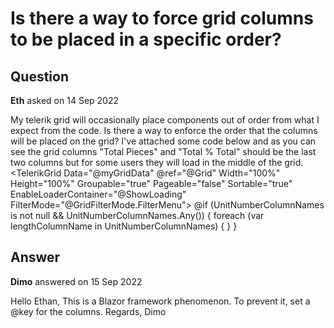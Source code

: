 # Is there a way to force grid columns to be placed in a specific order?

## Question

**Eth** asked on 14 Sep 2022

My telerik grid will occasionally place <GridColumn> components out of order from what I expect from the code. Is there a way to enforce the order that the columns will be placed on the grid? I've attached some code below and as you can see the grid columns "Total Pieces" and "Total % Total" should be the last two columns but for some users they will load in the middle of the grid. <TelerikGrid Data="@myGridData" @ref="@Grid" Width="100%" Height="100%" Groupable="true" Pageable="false" Sortable="true" EnableLoaderContainer="@ShowLoading" FilterMode="@GridFilterMode.FilterMenu"> <GridColumns> <GridColumn Field="field1" Width="110px" FieldType="@typeof(string)" Title="Field 1" /> <GridColumn Field="field2" Width="80px" FieldType="@typeof(int)" Title="Field 2" /> <GridColumn Field="field3" Width="130px" FieldType="@typeof(string)" Title="Field 3" /> @if (UnitNumberColumnNames is not null && UnitNumberColumnNames.Any())
{
foreach (var lengthColumnName in UnitNumberColumnNames)
{ <GridColumn Width="90px" Field="@lengthColumnName" FieldType="@typeof(decimal)" Title="@lengthColumnName" /> }
} <GridColumn Field="Total Pieces" FieldType="@typeof(decimal)" Title="Total Pieces" /> <GridColumn Field="Total % Total" FieldType="@typeof(decimal)" Title="Total % Total" /> </GridColumns> </TelerikGrid>

## Answer

**Dimo** answered on 15 Sep 2022

Hello Ethan, This is a Blazor framework phenomenon. To prevent it, set a @key for the columns. Regards, Dimo
